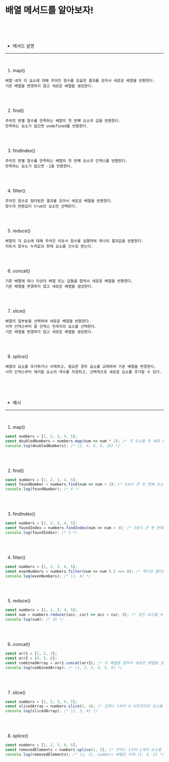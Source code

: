 # 배열 메서드를 알아보자!

<br /><br /><br />

* 메서드 설명
---

<br />

1. map()

```
배열 내의 각 요소에 대해 주어진 함수를 호출한 결과를 모아서 새로운 배열을 반환한다.
기존 배열을 변경하지 않고 새로운 배열을 생성한다.
```

<br /><br />

2. find()

```
주어진 판별 함수를 만족하는 배열의 첫 번째 요소의 값을 반환한다.
만족하는 요소가 없으면 undefined를 반환한다.
```

<br /><br />

3. findIndex()

```
주어진 판별 함수를 만족하는 배열의 첫 번째 요소의 인덱스를 반환한다.
만족하는 요소가 없으면 -1을 반환한다.
```

<br /><br />

4. filter()

```
주어진 함수로 필터링한 결과를 모아서 새로운 배열을 반환한다.
함수의 반환값이 true인 요소만 선택된다.
```

<br /><br />

5. reduce()

```
배열의 각 요소에 대해 주어진 리듀서 함수를 실행하여 하나의 결과값을 반환한다.
리듀서 함수는 누적값과 현재 요소를 인수로 받는다.
```

<br /><br />

6. concat()

```
기존 배열에 하나 이상의 배열 또는 값들을 합쳐서 새로운 배열을 반환한다.
기존 배열을 변경하지 않고 새로운 배열을 생성한다.
```

<br /><br />

7. slice()

```
배열의 일부분을 선택하여 새로운 배열을 반환한다.
시작 인덱스부터 끝 인덱스 전까지의 요소를 선택한다.
기존 배열을 변경하지 않고 새로운 배열을 생성한다.
```

<br /><br />

8. splice()

```
배열의 요소를 추가하거나 삭제하고, 필요한 경우 요소를 교체하여 기존 배열을 변경한다.
시작 인덱스부터 제거할 요소의 개수를 지정하고, 선택적으로 새로운 요소를 추가할 수 있다.
```

<br /><br /><br />

* 예시
---

<br />

1. map()

```javascript
const numbers = [1, 2, 3, 4, 5];
const doubledNumbers = numbers.map(num => num * 2); /* 각 요소를 두 배로 변환한 새로운 배열을 생성한다. */
console.log(doubledNumbers); /* [2, 4, 6, 8, 10] */
```

<br /><br />

2. find()

```javascript
const numbers = [1, 2, 3, 4, 5];
const foundNumber = numbers.find(num => num > 3); /* 3보다 큰 첫 번째 요소를 찾는다. */
console.log(foundNumber); /* 4 */
```

<br /><br />

3. findIndex()

```javascript
const numbers = [1, 2, 3, 4, 5];
const foundIndex = numbers.findIndex(num => num > 3); /* 3보다 큰 첫 번째 요소의 인덱스를 찾는다. */
console.log(foundIndex); /* 3 */
```

<br /><br />

4. filter()

```javascript
const numbers = [1, 2, 3, 4, 5];
const evenNumbers = numbers.filter(num => num % 2 === 0); /* 짝수만 필터링하여 새로운 배열을 생성한다. */
console.log(evenNumbers); /* [2, 4] */
```

<br /><br />

5. reduce()

```javascript
const numbers = [1, 2, 3, 4, 5];
const sum = numbers.reduce((acc, cur) => acc + cur, 0); /* 모든 요소를 누적하여 합산한다. */
console.log(sum); /* 15 */
```

<br /><br />

6. concat()

```javascript
const arr1 = [1, 2, 3];
const arr2 = [4, 5, 6];
const combinedArray = arr1.concat(arr2); /* 두 배열을 합쳐서 새로운 배열을 생성한다. */
console.log(combinedArray); /* [1, 2, 3, 4, 5, 6] */
```

<br /><br />

7. slice()

```javascript
const numbers = [1, 2, 3, 4, 5];
const slicedArray = numbers.slice(1, 4); /* 인덱스 1부터 4 이전까지의 요소를 선택하여 새로운 배열을 생성한다. */
console.log(slicedArray); /* [2, 3, 4] */
```

<br /><br />

8. splice()

```javascript
const numbers = [1, 2, 3, 4, 5];
const removedElements = numbers.splice(1, 2); /* 인덱스 1부터 2개의 요소를 제거하고, 제거된 요소들을 반환한다. */
console.log(removedElements); /* [2, 3], numbers 배열은 이제 [1, 4, 5] */
```
